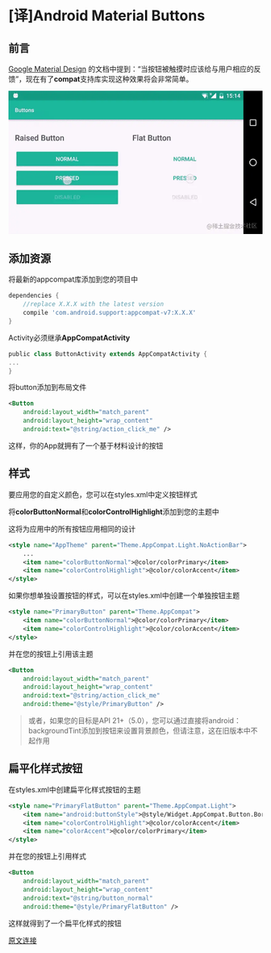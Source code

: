 # [译]Android Material Buttons

## 前言

 [Google Material Design](https://material.google.com/components/buttons.html) 的文档中提到：“当按钮被触摸时应该给与用户相应的反馈”，现在有了**compat**支持库实现这种效果将会非常简单。

![](imgs/android_material_buttons_1.awebp)

## 添加资源

将最新的appcompat库添加到您的项目中

```groovy
dependencies {
    //replace X.X.X with the latest version
    compile 'com.android.support:appcompat-v7:X.X.X'
}
```

Activity必须继承**AppCompatActivity**

```groovy
public class ButtonActivity extends AppCompatActivity {
...
}
```

将button添加到布局文件

```xml
<Button
    android:layout_width="match_parent"
    android:layout_height="wrap_content"
    android:text="@string/action_click_me" />
```

这样，你的App就拥有了一个基于材料设计的按钮

## 样式

要应用您的自定义颜色，您可以在styles.xml中定义按钮样式

将**colorButtonNormal**和**colorControlHighlight**添加到您的主题中

这将为应用中的所有按钮应用相同的设计

```xml
<style name="AppTheme" parent="Theme.AppCompat.Light.NoActionBar">
    ...
    <item name="colorButtonNormal">@color/colorPrimary</item>
    <item name="colorControlHighlight">@color/colorAccent</item>
</style>
```

如果你想单独设置按钮的样式，可以在styles.xml中创建一个单独按钮主题

```xml
<style name="PrimaryButton" parent="Theme.AppCompat">
    <item name="colorButtonNormal">@color/colorPrimary</item>
    <item name="colorControlHighlight">@color/colorAccent</item>
</style>
```

并在您的按钮上引用该主题

```xml
<Button
    android:layout_width="match_parent"
    android:layout_height="wrap_content"
    android:text="@string/action_click_me"
    android:theme="@style/PrimaryButton" />
```

>或者，如果您的目标是API 21+（5.0），您可以通过直接将android：backgroundTint添加到按钮来设置背景颜色，但请注意，这在旧版本中不起作用

## 扁平化样式按钮

在styles.xml中创建扁平化样式按钮的主题

```xml
<style name="PrimaryFlatButton" parent="Theme.AppCompat.Light">
    <item name="android:buttonStyle">@style/Widget.AppCompat.Button.Borderless.Colored</item>
    <item name="colorControlHighlight">@color/colorAccent</item>
    <item name="colorAccent">@color/colorPrimary</item>
</style>
```

并在您的按钮上引用样式

```xml
<Button
    android:layout_width="match_parent"
    android:layout_height="wrap_content"
    android:text="@string/button_normal"
    android:theme="@style/PrimaryFlatButton" />
```

这样就得到了一个扁平化样式的按钮

[原文连接](https://medium.com/android-bits/android-material-button-e7b92cb014e0)
















